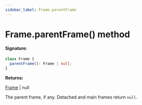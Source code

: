 ```yaml
---
sidebar_label: Frame.parentFrame
---
```


# Frame.parentFrame() method

#### Signature:

```typescript
class Frame {
  parentFrame(): Frame | null;
}
```

**Returns:**

[Frame](./puppeteer.frame.md) \| null

The parent frame, if any. Detached and main frames return `null`.
